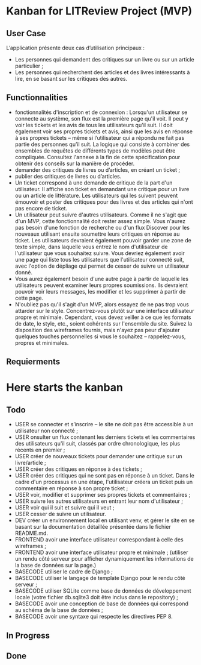 # Kanban for LITReview Project (MVP)

## User Case
L’application présente deux cas d’utilisation principaux : 

- Les personnes qui demandent des critiques sur un livre ou sur un article
particulier ;
- Les personnes qui recherchent des articles et des livres intéressants à lire,
en se basant sur les critiques des autres.

## Functionnalities
- fonctionnalités d'inscription et de connexion : Lorsqu'un utilisateur se
connecte au système, son flux est la première page qu'il voit. Il peut y voir
les tickets et les avis de tous les utilisateurs qu'il suit. Il doit également
voir ses propres tickets et avis, ainsi que les avis en réponse à ses propres
tickets – même si l’utilisateur qui a répondu ne fait pas partie des personnes
qu’il suit. La logique qui consiste à combiner des ensembles de requêtes de
différents types de modèles peut être compliquée. Consultez l'annexe à la fin
de cette spécification pour obtenir des conseils sur la manière de procéder.
- demander des critiques de livres ou d’articles, en créant un ticket ; 
- publier des critiques de livres ou d’articles.
- Un ticket correspond à une demande de critique de la part d'un utilisateur.
Il affiche son ticket en demandant une critique pour un livre ou un article de
littérature. Les utilisateurs qui les suivent peuvent émouvoir et poster des
critiques pour des livres et des articles qui n'ont pas encore de ticket.
- Un utilisateur peut suivre d'autres utilisateurs. Comme il ne s'agit que d'un
MVP, cette fonctionnalité doit rester assez simple. Vous n'aurez pas besoin
d'une fonction de recherche ou d'un flux Discover pour les nouveaux utilisant
ensuite soumettre leurs critiques en réponse au ticket. Les utilisateurs
devraient également pouvoir garder une zone de texte simple, dans laquelle vous
entrez le nom d'utilisateur de l'utilisateur que vous souhaitez suivre. Vous
devriez également avoir une page qui liste tous les utilisateurs que
l'utilisateur connecté suit, avec l'option de dépliage qui permet de cesser de
suivre un utilisateur donné.
- Vous aurez également besoin d'une autre page à partir de laquelle les
utilisateurs peuvent examiner leurs propres soumissions. Ils devraient pouvoir
voir leurs messages, les modifier et les supprimer à partir de cette page.
- N'oubliez pas qu'il s'agit d'un MVP, alors essayez de ne pas trop vous
attarder sur le style. Concentrez-vous plutôt sur une interface utilisateur
propre et minimale. Cependant, vous devez veiller à ce que les formats de date,
le style, etc., soient cohérents sur l'ensemble du site. Suivez la disposition
des wireframes fournis, mais n'ayez pas peur d'ajouter quelques touches
personnelles si vous le souhaitez – rappelez-vous, propres et minimales.

## Requierments

# Here starts the kanban

## Todo
- USER se connecter et s’inscrire – le site ne doit pas être accessible à un
utilisateur non connecté ;
- USER onsulter un flux contenant les derniers tickets et les commentaires des
utilisateurs qu'il suit, classés par ordre chronologique, les plus récents en
premier ;
- USER créer de nouveaux tickets pour demander une critique sur un
livre/article ;
- USER créer des critiques en réponse à des tickets ;
- USER créer des critiques qui ne sont pas en réponse à un ticket. Dans le
cadre d'un processus en une étape, l'utilisateur créera un ticket puis un
commentaire en réponse à son propre ticket ;
- USER voir, modifier et supprimer ses propres tickets et commentaires ;
- USER suivre les autres utilisateurs en entrant leur nom d'utilisateur ;
- USER voir qui il suit et suivre qui il veut ;
- USER cesser de suivre un utilisateur. 
- DEV créer un environnement local en utilisant venv, et gérer le site en se
basant sur la documentation détaillée présentée dans le fichier README.md.
- FRONTEND avoir une interface utilisateur correspondant à celle des
wireframes ;
- FRONTEND avoir une interface utilisateur propre et minimale ; (utiliser un
rendu côté serveur pour afficher dynamiquement les informations de la base de
données sur la page.)
- BASECODE utiliser le cadre de Django ;
- BASECODE utiliser le langage de template Django pour le rendu côté serveur ;
- BASECODE utiliser SQLite comme base de données de développement locale (votre
fichier db.sqlite3 doit être inclus dans le repository) ;
- BASECODE avoir une conception de base de données qui correspond au schéma de
la base de données ;
- BASECODE avoir une syntaxe qui respecte les directives PEP 8. 

## In Progress

## Done